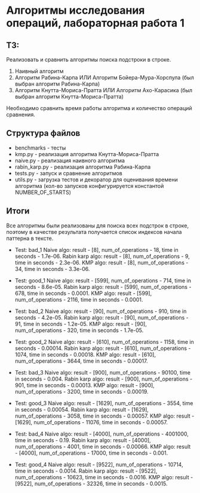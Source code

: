 # Алгоритмы исследования операций, лабораторная работа 1

## ТЗ:

Реализовать и сравнить алгоритмы поиска подстроки в строке.

1) Наивный алгоритм
2) Алгоритм Рабина-Карпа ИЛИ Алгоритм Бойера-Мура-Хорспула (был выбран алгоритм Рабина-Карпа)
3) Алгоритм Кнутта-Мориса-Пратта ИЛИ Алгоритм Ахо-Карасика (был выбран алгоритм Кнутта-Мориса-Пратта)

Необходимо сравнить время работы алгоритма и количество операций сравнения.

## Структура файлов

- benchmarks - тесты
- kmp.py - реализация алгоритма Кнутта-Мориса-Пратта
- naive.py - реализация наивного алгоритма
- rabin_karp.py - реализация алгоритма Рабина-Карпа
- tests.py - запуск и сравнение алгоритмов
- utils.py - загрузка тестов и декоратор для оценивания времени алгоритма (кол-во запусков конфигурируется константой
  NUMBER_OF_STARTS)

## Итоги

Все алгоритмы были реализованы для поиска всех подстрок в строке, 
поэтому в качестве результата получается список индексов начала паттерна в тексте.

- Test: bad_1
  Naive algo: result - [8], num_of_operations - 18, time in seconds - 1.7e-06.
  Rabin karp algo: result - [8], num_of_operations - 9, time in seconds - 2.3e-06.
  KMP algo: result - [8], num_of_operations - 34, time in seconds - 3.3e-06.


- Test: good_1
  Naive algo: result - [599], num_of_operations - 714, time in seconds - 8.6e-05.
  Rabin karp algo: result - [599], num_of_operations - 678, time in seconds - 0.0001.
  KMP algo: result - [599], num_of_operations - 2116, time in seconds - 0.0001.


- Test: bad_2
  Naive algo: result - [90], num_of_operations - 910, time in seconds - 4.2e-05.
  Rabin karp algo: result - [90], num_of_operations - 91, time in seconds - 1.2e-05.
  KMP algo: result - [90], num_of_operations - 320, time in seconds - 1.7e-05.


- Test: good_2
  Naive algo: result - [610], num_of_operations - 1158, time in seconds - 0.00014.
  Rabin karp algo: result - [610], num_of_operations - 1074, time in seconds - 0.00018.
  KMP algo: result - [610], num_of_operations - 3644, time in seconds - 0.00017.


- Test: bad_3
  Naive algo: result - [900], num_of_operations - 90100, time in seconds - 0.004.
  Rabin karp algo: result - [900], num_of_operations - 901, time in seconds - 0.00013.
  KMP algo: result - [900], num_of_operations - 3200, time in seconds - 0.00019.


- Test: good_3
  Naive algo: result - [1629], num_of_operations - 3554, time in seconds - 0.00054.
  Rabin karp algo: result - [1629], num_of_operations - 3058, time in seconds - 0.00057.
  KMP algo: result - [1629], num_of_operations - 11076, time in seconds - 0.00057.


- Test: bad_4
  Naive algo: result - [4000], num_of_operations - 4001000, time in seconds - 0.19.
  Rabin karp algo: result - [4000], num_of_operations - 4001, time in seconds - 0.00066.
  KMP algo: result - [4000], num_of_operations - 17000, time in seconds - 0.001.


- Test: good_4
  Naive algo: result - [9522], num_of_operations - 10714, time in seconds - 0.0014.
  Rabin karp algo: result - [9522], num_of_operations - 10623, time in seconds - 0.0016.
  KMP algo: result - [9522], num_of_operations - 32326, time in seconds - 0.0015.

